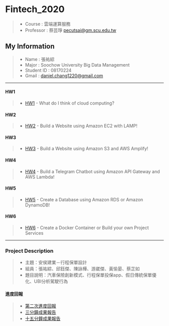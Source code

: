 # Fintech_2020
> * Course : 雲端運算服務
> * Professor : 蔡芸琤 pecutsai@gm.scu.edu.tw

## My Information
> * Name : 張祐綜
> * Major : Soochow University Big Data Management
> * Student ID : 08170224
> * Gmail : daniel.chang1220@gmail.com

---


#### HW1
> * [HW1](https://youtu.be/IbbKjBTj3pQ)  - What do I think of cloud computing?


#### HW2
> * [HW2](https://youtu.be/QyvI2S8wrks)  - Build a Website using Amazon EC2 with LAMP!


#### HW3
> * [HW3](https://youtu.be/T3qPVJEkV50)  - Build a Website using Amazon S3 and AWS Amplify!


#### HW4
> * [HW4](https://youtu.be/T3qPVJEkV50)  - Build a Telegram Chatbot using Amazon API Gateway and AWS Lambda!


#### HW5
> * [HW5](https://youtu.be/8c6naNgF-oA)  - Create a Database using Amazon RDS or Amazon DynamoDB!


#### HW6
> * [HW6](https://www.youtube.com/watch?v=ehgvsXDbxqo&feature=youtu.be)  - Create a Docker Container or Build your own Project Services


---

### Project Description
  > * 主題：安侯建業－行程保單設計
  > * 組員：張祐綜、邱鈺傑、陳詠樺、游崴傑、黃愉晏、蔡芷如
  > * 題目說明：汽車保險創新模式、行程保單投保app、假日傳統保單優化、UBI分析駕駛行為

#### 進度回報
> * [第二次進度回報](https://docs.google.com/presentation/d/1axQPZSLZoj1lktSH__bZZwo7vT7oFT9qAdIUZeS4mdg/edit?usp=sharing)  
> * [三分鐘成果報告](https://youtu.be/z8i3ryjgN9k)
> * [十五分鐘成果報告]([https://youtu.be/eQxMPDXraso](https://youtu.be/voB79DjHWrQ))
